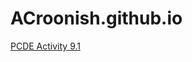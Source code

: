 # ACroonish.github.io
<a href="https://acroonish.github.io/PCDE-Activity-9.1/"> PCDE Activity 9.1 </a>
